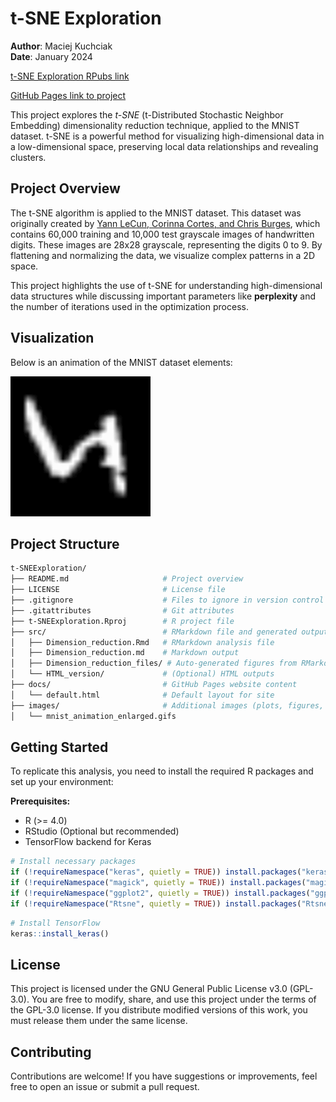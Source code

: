 # t-SNE Exploration

**Author**: Maciej Kuchciak  
**Date**: January 2024  

[t-SNE Exploration RPubs link](https://rpubs.com/TusVasMit/T-SNEExploration)

[GitHub Pages link to project](https://your-github-page-link-here)

This project explores the *t-SNE* (t-Distributed Stochastic Neighbor Embedding) dimensionality reduction technique, applied to the MNIST dataset. t-SNE is a powerful method for visualizing high-dimensional data in a low-dimensional space, preserving local data relationships and revealing clusters.

## Project Overview

The t-SNE algorithm is applied to the MNIST dataset. This dataset was originally created by [Yann LeCun, Corinna Cortes, and Chris Burges](http://yann.lecun.com/exdb/mnist/), which contains 60,000 training and 10,000 test grayscale images of handwritten digits. These images are 28x28 grayscale, representing the digits 0 to 9. By flattening and normalizing the data, we visualize complex patterns in a 2D space.

This project highlights the use of t-SNE for understanding high-dimensional data structures while discussing important parameters like **perplexity** and the number of iterations used in the optimization process.

## Visualization

Below is an animation of the MNIST dataset elements:

![t-SNE Animation](images/mnist_animation_enlarged.gif)

## Project Structure

```bash
t-SNEExploration/
├── README.md                     # Project overview
├── LICENSE                       # License file
├── .gitignore                    # Files to ignore in version control
├── .gitattributes                # Git attributes
├── t-SNEExploration.Rproj        # R project file
├── src/                          # RMarkdown file and generated outputs
│   ├── Dimension_reduction.Rmd   # RMarkdown analysis file
│   ├── Dimension_reduction.md    # Markdown output
│   ├── Dimension_reduction_files/ # Auto-generated figures from RMarkdown
│   └── HTML_version/             # (Optional) HTML outputs
├── docs/                         # GitHub Pages website content
│   └── default.html              # Default layout for site
├── images/                       # Additional images (plots, figures, etc.)
│   └── mnist_animation_enlarged.gifs
```

## Getting Started

To replicate this analysis, you need to install the required R packages and set up your environment:

**Prerequisites:**
- R (>= 4.0)
- RStudio (Optional but recommended)
- TensorFlow backend for Keras

```r
# Install necessary packages
if (!requireNamespace("keras", quietly = TRUE)) install.packages("keras")
if (!requireNamespace("magick", quietly = TRUE)) install.packages("magick")
if (!requireNamespace("ggplot2", quietly = TRUE)) install.packages("ggplot2")
if (!requireNamespace("Rtsne", quietly = TRUE)) install.packages("Rtsne")
```

```r
# Install TensorFlow
keras::install_keras()
```

## License

This project is licensed under the GNU General Public License v3.0 (GPL-3.0). You are free to modify, share, and use this project under the terms of the GPL-3.0 license. If you distribute modified versions of this work, you must release them under the same license.

## Contributing

Contributions are welcome! If you have suggestions or improvements, feel free to open an issue or submit a pull request. 
